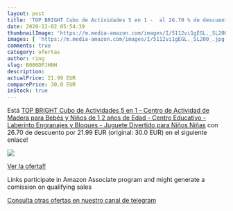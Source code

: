 ```yaml
---
layout: post
title: 'TOP BRIGHT Cubo de Actividades 5 en 1 -  al 26.70 % de descuento'
date: 2020-12-02 05:54:39
thumbnailImage: 'https://m.media-amazon.com/images/I/5112vi1gEGL._SL200_.jpg'
images: [ 'https://m.media-amazon.com/images/I/5112vi1gEGL._SL200_.jpg' ]
comments: true
category: ofertas
author: ring
slug: B086DPJHNH
description:
actualPrice: 21.99 EUR
comparePrice: 30.0 EUR
inStock: true
---
```


Está [TOP BRIGHT Cubo de Actividades 5 en 1 - Centro de Actividad de Madera para Bebés y Niños de 1  2 años de Edad - Centro Educativo - Laberinto  Engranajes y Bloques - Juguete Divertido para Niños Niñas](https://www.amazon.es/dp/B086DPJHNH/?tag=tolees-21) con 26.70 de descuento por 21.99 EUR (original: 30.0 EUR) en el siguiente enlace!

[![](https://m.media-amazon.com/images/I/5112vi1gEGL._SL200_.jpg)](https://www.amazon.es/dp/B086DPJHNH/?tag=tolees-21)

[Ver la oferta!!](https://www.amazon.es/dp/B086DPJHNH/?tag=tolees-21)

Links participate in Amazon Associate program and might generate a comission on qualifying sales

[Consulta otras ofertas en nuestro canal de telegram](https://t.me/s/ofertas25)
